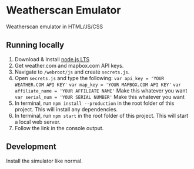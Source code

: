 # Weatherscan Emulator
Weatherscan emulator in HTML/JS/CSS

## Running locally
1. Download & Install [node.js LTS](https://nodejs.org/en/)
2. Get weather.com and mapbox.com API keys.
3. Navigate to `/webroot/js` and create `secrets.js`.
4. Open `secrets.js` and type the following:
`var api_key = 'YOUR WEATHER.COM API KEY'`
`var map_key = 'YOUR MAPBOX.COM API KEY'`
`var affiliate_name = 'YOUR AFFILIATE NAME'` Make this whatever you want
`var serial_num = 'YOUR SERIAL NUMBER'` Make this whatever you want
5. In terminal, run `npm install --production` in the root folder of this project. This will install any dependencies.
6. In terminal, run `npm start` in the root folder of this project. This will start a local web server.
7. Follow the link in the console output.

## Development
Install the simulator like normal.
